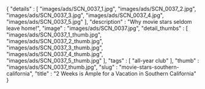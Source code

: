 {
  "details" : [
                 "images/ads/SCN_0037_1.jpg",
                 "images/ads/SCN_0037_2.jpg",
                 "images/ads/SCN_0037_3.jpg",
                 "images/ads/SCN_0037_4.jpg",
                 "images/ads/SCN_0037_5.jpg"
               ],
  "description" : "Why movie stars seldom leave home!",
  "image" : "images/ads/SCN_0037.jpg",
  "detail_thumbs" : [
                       "images/ads/SCN_0037_1_thumb.jpg",
                       "images/ads/SCN_0037_2_thumb.jpg",
                       "images/ads/SCN_0037_3_thumb.jpg",
                       "images/ads/SCN_0037_4_thumb.jpg",
                       "images/ads/SCN_0037_5_thumb.jpg"
                     ],
  "tags" : [
              "all-year club"
            ],
  "thumb" : "images/ads/SCN_0037_thumb.jpg",
  "slug" : "movie-stars-southern-california",
  "title" : "2 Weeks is Ample for a Vacation in Southern California"
}
